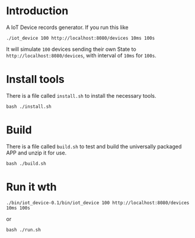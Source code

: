 # Introduction
A IoT Device records generator.
If you run this like
``` 
./iot_device 100 http://localhost:8080/devices 10ms 100s
```
It will simulate `100` devices sending their own State to `http://localhost:8080/devices`, 
with interval of `10ms` for `100s`.


# Install tools
There is a file called `install.sh` to install the necessary tools.
```
bash ./install.sh
```

# Build
There is a file called `build.sh` to test and build the universally packaged APP and unzip it for use.
```
bash ./build.sh
```

# Run it wth
```
./bin/iot_device-0.1/bin/iot_device 100 http://localhost:8080/devices 10ms 100s
```
or
```
bash ./run.sh
```

#
